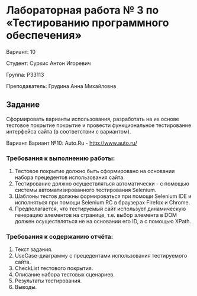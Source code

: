 # Лабораторная работа № 3 по &laquo;Тестированию программного обеспечения&raquo;

Вариант: 10

Студент: Суркис Антон Игоревич

Группа: P33113

Преподаватель: Грудина Анна Михайловна

## Задание

Сформировать варианты использования, разработать на их основе тестовое покрытие покрытие и провести функциональное
тестирование интерфейса сайта (в соответствии с вариантом).

Вариант Вариант №10: Auto.Ru - http://www.auto.ru/

### Требования к выполнению работы:

1. Тестовое покрытие должно быть сформировано на основании набора прецедентов использования сайта.
1. Тестирование должно осуществляться автоматически - с помощью системы автоматизированного тестирования Selenium.
1. Шаблоны тестов должны формироваться при помощи Selenium IDE и исполняться при помощи Selenium RC в браузерах Firefox
   и Chrome.
1. Предполагается, что тестируемый сайт использует динамическую генерацию элементов на странице, т.е. выбор элемента в
   DOM должен осуществляться не на основании его ID, а с помощью XPath.

### Требования к содержанию отчёта:

1. Текст задания.
1. UseCase-диаграмму с прецедентами использования тестируемого сайта.
1. CheckList тестового покрытия.
1. Описание набора тестовых сценариев.
1. Результаты тестирования.
1. Выводы.
                         
